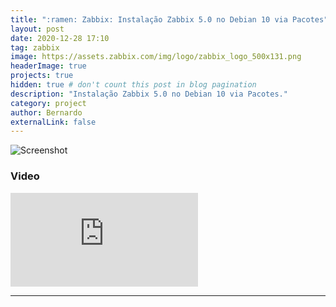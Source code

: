 ```yaml
---
title: ":ramen: Zabbix: Instalação Zabbix 5.0 no Debian 10 via Pacotes"
layout: post
date: 2020-12-28 17:10
tag: zabbix
image: https://assets.zabbix.com/img/logo/zabbix_logo_500x131.png
headerImage: true
projects: true
hidden: true # don't count this post in blog pagination
description: "Instalação Zabbix 5.0 no Debian 10 via Pacotes."
category: project
author: Bernardo
externalLink: false
---
```


![Screenshot](https://assets.zabbix.com/img/logo/zabbix_logo_500x131.png)

### Video

<div class="video-container"><iframe src="https://www.youtube.com/embed/8GN-nyxkgbE" frameborder="0" allowfullscreen></iframe></div>


---